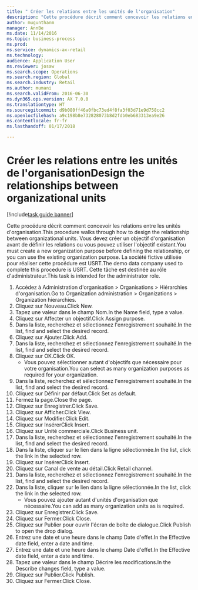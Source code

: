 ```yaml
--- 
title: " Créer les relations entre les unités de l'organisation"
description: "Cette procédure décrit comment concevoir les relations entre les unités d'organisation."
author: mugunthanm
manager: AnnBe
ms.date: 11/14/2016
ms.topic: business-process
ms.prod: 
ms.service: dynamics-ax-retail
ms.technology: 
audience: Application User
ms.reviewer: josaw
ms.search.scope: Operations
ms.search.region: Global
ms.search.industry: Retail
ms.author: mumani
ms.search.validFrom: 2016-06-30
ms.dyn365.ops.version: AX 7.0.0
ms.translationtype: HT
ms.sourcegitcommit: d9b080ff46a0fbc73ed4f8fa3f03d71e9d758cc2
ms.openlocfilehash: a9c198b8e732828073b8d2fdb0eb683313ea9e26
ms.contentlocale: fr-fr
ms.lasthandoff: 01/17/2018

---
```

# <a name="design-the-relationships-between-organizational-units"></a><span data-ttu-id="1ece2-103"> Créer les relations entre les unités de l'organisation</span><span class="sxs-lookup"><span data-stu-id="1ece2-103">Design the relationships between organizational units</span></span>

[!include[task guide banner](../includes/task-guide-banner.md)]

<span data-ttu-id="1ece2-104">Cette procédure décrit comment concevoir les relations entre les unités d'organisation.</span><span class="sxs-lookup"><span data-stu-id="1ece2-104">This procedure walks through how to design the relationship between organizational units.</span></span> <span data-ttu-id="1ece2-105">Vous devez créer un objectif d'organisation avant de définir les relations ou vous pouvez utiliser l'objectif existant.</span><span class="sxs-lookup"><span data-stu-id="1ece2-105">You must create a new organization purpose before defining the relationship, or you can use the existing organization purpose.</span></span> <span data-ttu-id="1ece2-106">La société fictive utilisée pour réaliser cette procédure est USRT.</span><span class="sxs-lookup"><span data-stu-id="1ece2-106">The demo data company used to complete this procedure is USRT.</span></span> <span data-ttu-id="1ece2-107">Cette tâche est destinée au rôle d'administrateur.</span><span class="sxs-lookup"><span data-stu-id="1ece2-107">This task is intended for the administrator role.</span></span>

1. <span data-ttu-id="1ece2-108">Accédez à Administration d'organisation > Organisations > Hiérarchies d'organisation.</span><span class="sxs-lookup"><span data-stu-id="1ece2-108">Go to Organization administration > Organizations > Organization hierarchies.</span></span>
2. <span data-ttu-id="1ece2-109">Cliquez sur Nouveau.</span><span class="sxs-lookup"><span data-stu-id="1ece2-109">Click New.</span></span>
3. <span data-ttu-id="1ece2-110">Tapez une valeur dans le champ Nom.</span><span class="sxs-lookup"><span data-stu-id="1ece2-110">In the Name field, type a value.</span></span>
4. <span data-ttu-id="1ece2-111">Cliquez sur Affecter un objectif.</span><span class="sxs-lookup"><span data-stu-id="1ece2-111">Click Assign purpose.</span></span>
5. <span data-ttu-id="1ece2-112">Dans la liste, recherchez et sélectionnez l'enregistrement souhaité.</span><span class="sxs-lookup"><span data-stu-id="1ece2-112">In the list, find and select the desired record.</span></span>
6. <span data-ttu-id="1ece2-113">Cliquez sur Ajouter.</span><span class="sxs-lookup"><span data-stu-id="1ece2-113">Click Add.</span></span>
7. <span data-ttu-id="1ece2-114">Dans la liste, recherchez et sélectionnez l'enregistrement souhaité.</span><span class="sxs-lookup"><span data-stu-id="1ece2-114">In the list, find and select the desired record.</span></span>
8. <span data-ttu-id="1ece2-115">Cliquez sur OK.</span><span class="sxs-lookup"><span data-stu-id="1ece2-115">Click OK.</span></span>
    * <span data-ttu-id="1ece2-116">Vous pouvez sélectionner autant d'objectifs que nécessaire pour votre organisation.</span><span class="sxs-lookup"><span data-stu-id="1ece2-116">You can select as many organization purposes as required for your organization.</span></span>  
9. <span data-ttu-id="1ece2-117">Dans la liste, recherchez et sélectionnez l'enregistrement souhaité.</span><span class="sxs-lookup"><span data-stu-id="1ece2-117">In the list, find and select the desired record.</span></span>
10. <span data-ttu-id="1ece2-118">Cliquez sur Définir par défaut.</span><span class="sxs-lookup"><span data-stu-id="1ece2-118">Click Set as default.</span></span>
11. <span data-ttu-id="1ece2-119">Fermez la page.</span><span class="sxs-lookup"><span data-stu-id="1ece2-119">Close the page.</span></span>
12. <span data-ttu-id="1ece2-120">Cliquez sur Enregistrer.</span><span class="sxs-lookup"><span data-stu-id="1ece2-120">Click Save.</span></span>
13. <span data-ttu-id="1ece2-121">Cliquez sur Afficher.</span><span class="sxs-lookup"><span data-stu-id="1ece2-121">Click View.</span></span>
14. <span data-ttu-id="1ece2-122">Cliquez sur Modifier.</span><span class="sxs-lookup"><span data-stu-id="1ece2-122">Click Edit.</span></span>
15. <span data-ttu-id="1ece2-123">Cliquez sur Insérer</span><span class="sxs-lookup"><span data-stu-id="1ece2-123">Click Insert.</span></span>
16. <span data-ttu-id="1ece2-124">Cliquez sur Unité commerciale.</span><span class="sxs-lookup"><span data-stu-id="1ece2-124">Click Business unit.</span></span>
17. <span data-ttu-id="1ece2-125">Dans la liste, recherchez et sélectionnez l'enregistrement souhaité.</span><span class="sxs-lookup"><span data-stu-id="1ece2-125">In the list, find and select the desired record.</span></span>
18. <span data-ttu-id="1ece2-126">Dans la liste, cliquer sur le lien dans la ligne sélectionnée.</span><span class="sxs-lookup"><span data-stu-id="1ece2-126">In the list, click the link in the selected row.</span></span>
19. <span data-ttu-id="1ece2-127">Cliquez sur Insérer</span><span class="sxs-lookup"><span data-stu-id="1ece2-127">Click Insert.</span></span>
20. <span data-ttu-id="1ece2-128">Cliquez sur Canal de vente au détail.</span><span class="sxs-lookup"><span data-stu-id="1ece2-128">Click Retail channel.</span></span>
21. <span data-ttu-id="1ece2-129">Dans la liste, recherchez et sélectionnez l'enregistrement souhaité.</span><span class="sxs-lookup"><span data-stu-id="1ece2-129">In the list, find and select the desired record.</span></span>
22. <span data-ttu-id="1ece2-130">Dans la liste, cliquer sur le lien dans la ligne sélectionnée.</span><span class="sxs-lookup"><span data-stu-id="1ece2-130">In the list, click the link in the selected row.</span></span>
    * <span data-ttu-id="1ece2-131">Vous pouvez ajouter autant d'unités d'organisation que nécessaire.</span><span class="sxs-lookup"><span data-stu-id="1ece2-131">You can add as many organization units as is required.</span></span>  
23. <span data-ttu-id="1ece2-132">Cliquez sur Enregistrer.</span><span class="sxs-lookup"><span data-stu-id="1ece2-132">Click Save.</span></span>
24. <span data-ttu-id="1ece2-133">Cliquez sur Fermer.</span><span class="sxs-lookup"><span data-stu-id="1ece2-133">Click Close.</span></span>
25. <span data-ttu-id="1ece2-134">Cliquez sur Publier pour ouvrir l'écran de boîte de dialogue.</span><span class="sxs-lookup"><span data-stu-id="1ece2-134">Click Publish to open the drop dialog.</span></span>
26. <span data-ttu-id="1ece2-135">Entrez une date et une heure dans le champ Date d'effet.</span><span class="sxs-lookup"><span data-stu-id="1ece2-135">In the Effective date field, enter a date and time.</span></span>
27. <span data-ttu-id="1ece2-136">Entrez une date et une heure dans le champ Date d'effet.</span><span class="sxs-lookup"><span data-stu-id="1ece2-136">In the Effective date field, enter a date and time.</span></span>
28. <span data-ttu-id="1ece2-137">Tapez une valeur dans le champ Décrire les modifications.</span><span class="sxs-lookup"><span data-stu-id="1ece2-137">In the Describe changes field, type a value.</span></span>
29. <span data-ttu-id="1ece2-138">Cliquez sur Publier.</span><span class="sxs-lookup"><span data-stu-id="1ece2-138">Click Publish.</span></span>
30. <span data-ttu-id="1ece2-139">Cliquez sur Fermer.</span><span class="sxs-lookup"><span data-stu-id="1ece2-139">Click Close.</span></span>


